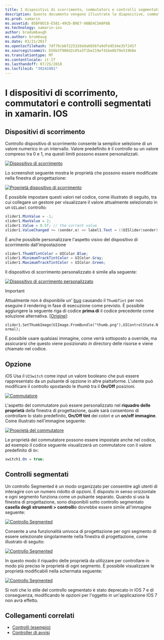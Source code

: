 ```yaml
---
title: I dispositivi di scorrimento, commutatori e controlli segmentati in xamarin. IOS
description: Questo documento vengono illustrate le diapositive, commutatori e controlli segmentati in xamarin. IOS, che descrive come lavorare con loro a livello di programmazione sia in iOS Designer.
ms.prod: xamarin
ms.assetid: 85BF0EC8-E581-49CD-B9E7-98BE4C5A0F6B
ms.technology: xamarin-ios
author: bradumbaugh
ms.author: brumbaug
ms.date: 03/21/2017
ms.openlocfilehash: 7df79cb6f225326dda6656fa9dfe9534e35f2457
ms.sourcegitcommit: b56b3f906d2c05a3f1be219ef41be8b79e519b8e
ms.translationtype: MT
ms.contentlocale: it-IT
ms.lasthandoff: 07/25/2018
ms.locfileid: "39241991"
---
```

# <a name="sliders-switches-and-segmented-controls-in-xamarinios"></a>I dispositivi di scorrimento, commutatori e controlli segmentati in xamarin. IOS

<a name="Sliders" />

## <a name="sliders"></a>Dispositivi di scorrimento

Controllo dispositivo di scorrimento consente la semplice selezione di un valore numerico in un intervallo. Valore predefinito è il controllo su un valore compreso tra 0 e 1, ma questi limiti possono essere personalizzati.

 [![](slider-switch-segmented-controls-images/image25a.png "Dispositivo di scorrimento")](slider-switch-segmented-controls-images/image25a.png#lightbox)

Lo screenshot seguente mostra le proprietà che possono essere modificate nella finestra di progettazione:

 [![](slider-switch-segmented-controls-images/image26a.png "Proprietà dispositivo di scorrimento")](slider-switch-segmented-controls-images/image25a.png#lightbox)

È possibile impostare questi valori nel codice, come illustrato di seguito, tra cui collegare un gestore per visualizzare il valore attualmente selezionato in un `UILabel` controllo:

```csharp
slider1.MinValue = -1;
slider1.MaxValue = 2;
slider1.Value = 0.5f; // the current value
slider1.ValueChanged += (sender,e) => label1.Text = ((UISlider)sender).Value.ToString ();
```

È anche possibile personalizzare l'aspetto visivo del dispositivo di scorrimento dall'impostazione

```csharp
slider1.ThumbTintColor = UIColor.Blue;
slider1.MinimumTrackTintColor = UIColor.Gray;
slider1.MaximumTrackTintColor = UIColor.Green;
```

Il dispositivo di scorrimento personalizzato è simile alla seguente:

 [![](slider-switch-segmented-controls-images/image27a.png "Dispositivo di scorrimento personalizzato")](slider-switch-segmented-controls-images/image28a.png#lightbox)

> [!IMPORTANT]
> Attualmente non è disponibile un' [bug](http://stackoverflow.com/a/19496179) causando il `ThumbTint` per non eseguire il rendering in fase di esecuzione come previsto. È possibile aggiungere la seguente riga di codice **prima di** il codice precedente come soluzione alternativa. [[Origine](http://stackoverflow.com/a/21396794)]:
>
> `slider1.SetThumbImage(UIImage.FromBundle("thumb.png"),UIControlState.Normal);`
> 
> È possibile usare qualsiasi immagine, come verrà sottoposto a override, ma assicurarsi che questo viene posizionato _in_ directory delle risorse e viene chiamato nel codice.

<a name="Switch" />

## <a name="switch"></a>Opzione

iOS Usa il `UISwitch` come input un valore booleano che può essere rappresentato da un pulsante di opzione in altre piattaforme. L'utente può modificare il controllo spostando le *thumb* tra il **On/Off** posizioni.

 [![](slider-switch-segmented-controls-images/image28a.png "Commutatore")](slider-switch-segmented-controls-images/image28a.png#lightbox)

L'aspetto del commutatore può essere personalizzato nel **riquadro delle proprietà** della finestra di progettazione, quale sarà consentono di controllare lo stato predefinito, **On/Off tint** dei colori e un **on/off immagine**. Come illustrato nell'immagine seguente:

 [![](slider-switch-segmented-controls-images/image29a.png "Proprietà del commutatore")](slider-switch-segmented-controls-images/image29a.png#lightbox)

Le proprietà del commutatore possono essere impostate anche nel codice, ad esempio il codice seguente visualizzerà un commutatore con il valore predefinito di `On`:

```csharp
switch1.On = true;
```

 <a name="Segmented_Controls" />


## <a name="segmented-controls"></a>Controlli segmentati

Un controllo Segmented è un modo organizzato per consentire agli utenti di interagire con un numero ridotto di opzioni. È disposto in senso orizzontale e ogni segmento funziona come un pulsante separato. Quando si usa la finestra di progettazione, sono disponibili sotto controllo segmentato **casella degli strumenti > controlli**e dovrebbe essere simile all'immagine seguente:

 [![](slider-switch-segmented-controls-images/segmentedcontrol.png "Controllo Segmented")](slider-switch-segmented-controls-images/segmentedcontrol.png#lightbox)

Consente a una funzionalità univoca di progettazione per ogni segmento di essere selezionate singolarmente nella finestra di progettazione, come illustrato di seguito:

 [![](slider-switch-segmented-controls-images/segmentedcontrolselection.png "Controllo Segmented")](slider-switch-segmented-controls-images/segmentedcontrolselection.png#lightbox)

In questo modo il riquadro delle proprietà da utilizzare per controllare in modo più preciso le proprietà di ogni segmento. È possibile visualizzare le proprietà modificabili nella schermata seguente:

 [![](slider-switch-segmented-controls-images/segmentedcontrolproperties.png "Controllo Segmented")](slider-switch-segmented-controls-images/segmentedcontrolproperties.png#lightbox)

Si noti che lo stile del controllo segmentato è stato deprecato in IOS 7 e di conseguenza, modificando le opzioni per l'oggetto in un'applicazione IOS 7 non avrà effetto.

## <a name="related-links"></a>Collegamenti correlati

- [Controlli (esempio)](https://developer.xamarin.com/samples/Controls/)
- [Controller di avvisi](https://github.com/xamarin/recipes/tree/master/Recipes/ios/standard_controls/alertcontroller)
